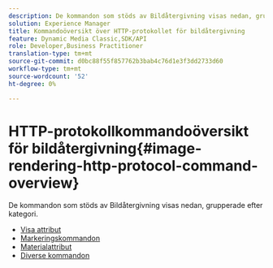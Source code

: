 ```yaml
---
description: De kommandon som stöds av Bildåtergivning visas nedan, grupperade efter kategori.
solution: Experience Manager
title: Kommandoöversikt över HTTP-protokollet för bildåtergivning
feature: Dynamic Media Classic,SDK/API
role: Developer,Business Practitioner
translation-type: tm+mt
source-git-commit: d0bc88f55f857762b3bab4c76d1e3f3dd2733d60
workflow-type: tm+mt
source-wordcount: '52'
ht-degree: 0%

---
```



# HTTP-protokollkommandoöversikt för bildåtergivning{#image-rendering-http-protocol-command-overview}

De kommandon som stöds av Bildåtergivning visas nedan, grupperade efter kategori.

* [Visa attribut](r-ir-view-attributes.md)
* [Markeringskommandon](r-ir-selection-commands.md)
* [Materialattribut](r-ir-material-attributes.md)
* [Diverse kommandon](r-ir-miscellaneous-commands.md)

